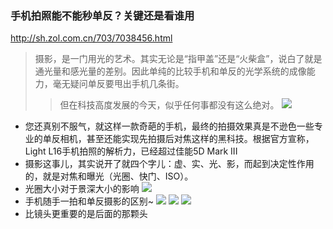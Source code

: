### 手机拍照能不能秒单反？关键还是看谁用
http://sh.zol.com.cn/703/7038456.html
>摄影，是一门用光的艺术。其实无论是“指甲盖”还是“火柴盒”，说白了就是通光量和感光量的差别。因此单纯的比较手机和单反的光学系统的成像能力，毫无疑问单反要甩出手机几条街。
>>但在科技高度发展的今天，似乎任何事都没有这么绝对。
![](https://article-fd.zol-img.com.cn/t_s640x2000/g5/M00/03/05/ChMkJlv9_3-IPfdaAAFiPU-tQoQAAtbbgG5QycAAWJV225.jpg)
- 您还真别不服气，就这样一款奇葩的手机，最终的拍摄效果真是不逊色一些专业的单反相机，甚至还能实现先拍摄后对焦这样的黑科技。根据官方宣称，Light L16手机拍照的解析力，已经超过佳能5D Mark III
- 摄影这事儿，其实说开了就四个字儿：虚、实、光、影，而起到决定性作用的，就是对焦和曝光（光圈、快门、ISO）。
- 光圈大小对于景深大小的影响
![](https://article-fd.zol-img.com.cn/t_s640x2000/g5/M00/03/05/ChMkJ1v-HnOINX0yAAJA9ugD6UQAAtbjACCKVcAAkEO098.jpg)
- 手机随手一拍和单反摄影的区别~
![](https://article-fd.zol-img.com.cn/t_s640x2000/g5/M00/03/06/ChMkJlv-M9WIZ6KTAAG5EQfvf34AAtboQB1Wf8AAbkp323.jpg)
![](https://article-fd.zol-img.com.cn/t_s640x2000/g5/M00/03/06/ChMkJlv-Q1aIJER8AAFsjqZux5oAAtbtAGyPGUAAWym213.jpg)
![](https://article-fd.zol-img.com.cn/t_s640x2000/g5/M00/03/08/ChMkJlv-o4SIZiysAACBAWBHz2MAAtcIQKtGcYAAIEZ523.jpg)
- 比镜头更重要的是后面的那颗头